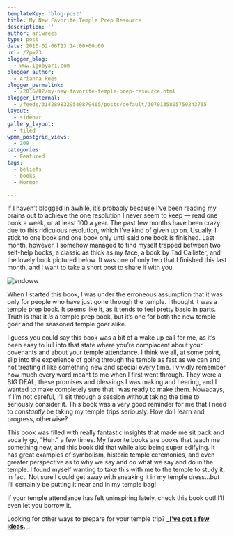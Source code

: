 ```yaml
---
templateKey: 'blog-post'
title: My New Favorite Temple Prep Resource
description: ''
author: ariwrees
type: post
date: 2016-02-06T23:14:00+00:00
url: /?p=23
blogger_blog:
  - www.igobyari.com
blogger_author:
  - Arianna Rees
blogger_permalink:
  - /2016/02/my-new-favorite-temple-prep-resource.html
blogger_internal:
  - /feeds/3142898329549879465/posts/default/3070135805759243755
layout:
  - sidebar
gallery_layout:
  - tiled
wpmm_postgrid_views:
  - 209
categories:
  - Featured
tags:
  - beliefs
  - books
  - Mormon

---
```

If I haven’t blogged in awhile, it’s probably because I’ve been reading my brains out to achieve the one resolution I never seem to keep — read one book a week, or at least 100 a year. The past few months have been crazy due to this ridiculous resolution, which I’ve kind of given up on. Usually, I stick to one book and one book only until said one book is finished. Last month, however, I somehow managed to find myself trapped between two self-help books, a classic as thick as my face, a book by Tad Callister, and the lovely book pictured below. It was one of only two that I finished this last month, and I want to take a short post to share it with you.

![endoww](https://www.igobyari.com/wp-content/uploads/2016/02/endoww-200x300.jpg)

When I started this book, I was under the erroneous assumption that it was only for people who have just gone through the temple. I thought it was a temple prep book. It seems like it, as it tends to feel pretty basic in parts. Truth is that it _is_ a temple prep book, but it’s one for both the new temple goer and the seasoned temple goer alike.

I guess you could say this book was a bit of a wake up call for me, as it’s been easy to lull into that state where you’re complacent about your covenants and about your temple attendance. I think we all, at some point, slip into the experience of going through the temple as fast as we can and not treating it like something new and special every time. I vividly remember how much every word meant to me when I first went through. They were a BIG DEAL, these promises and blessings I was making and hearing, and I wanted to make completely sure that I was ready to make them. Nowadays, if I’m not careful, I’ll sit through a session without taking the time to seriously consider it. This book was a very good reminder for me that I need to _constantly_ be taking my temple trips seriously. How do I learn and progress, otherwise?

This book was filled with really fantastic insights that made me sit back and vocally go, “Huh.” a few times. My favorite books are books that teach me something new, and this book did that while also being super edifying. It has great examples of symbolism, historic temple ceremonies, and even greater perspective as to why we say and do what we say and do in the temple. I found myself wanting to take this with me to the temple to study it, in fact. Not sure I could get away with sneaking it in my temple dress…but I’ll certainly be putting it near and in my temple bag!

If your temple attendance has felt uninspiring lately, check this book out! I’ll even let you borrow it.

Looking for other ways to prepare for your temple trip? **_[I’ve got a few ideas](http://www.ldsliving.com/6-Ways-to-Improve-Your-Temple-Experience/s/78369). _**